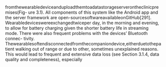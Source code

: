 fromthewearabledeviceanduploadthemtoadatastorageserverontheclinicpremises(Fig-
ure 3.1). All components of this system like the Android app and the server framework are
open-sourcesoftwareavailableonGitHub[291]. Wearabledeviceswereexchangedtwiceper
day, in the morning and evening, to allow for battery charging given the shorter battery life
in streaming mode. There were also frequent problems with the devices’ Bluetooth connec-
tivity. Thewearablesoftendisconnectedfromthecompaniondevice,eitherduetothepatient
walking out of range or due to other, sometimes unexplained reasons. This would lead to
frequent and extensive data loss (see Section 3.1.4, data quality and completeness), especially
